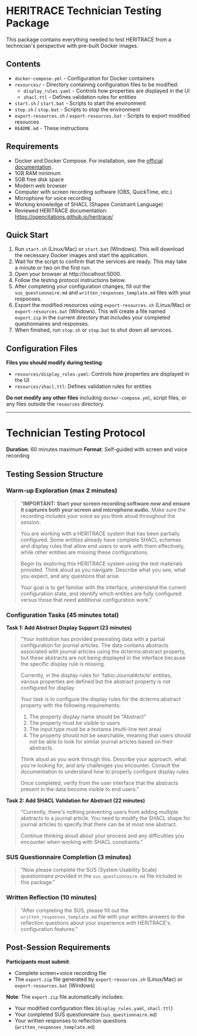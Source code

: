 # HERITRACE Technician Testing Package

This package contains everything needed to test HERITRACE from a technician's perspective with pre-built Docker images.

## Contents

- `docker-compose.yml` - Configuration for Docker containers
- `resources/` - Directory containing configuration files to be modified:
  - `display_rules.yaml` - Controls how properties are displayed in the UI
  - `shacl.ttl` - Defines validation rules for entities
- `start.sh` / `start.bat` - Scripts to start the environment
- `stop.sh` / `stop.bat` - Scripts to stop the environment
- `export-resources.sh` / `export-resources.bat` - Scripts to export modified resources
- `README.md` - These instructions

## Requirements

- Docker and Docker Compose. For installation, see the <a href="https://docs.docker.com/get-docker/" target="_blank">official documentation</a>.
- 1GB RAM minimum
- 5GB free disk space
- Modern web browser
- Computer with screen recording software (OBS, QuickTime, etc.)
- Microphone for voice recording
- Working knowledge of SHACL (Shapes Constraint Language)
- Reviewed HERITRACE documentation: https://opencitations.github.io/heritrace/

## Quick Start

1.  Run `start.sh` (Linux/Mac) or `start.bat` (Windows). This will download the necessary Docker images and start the application.
2.  Wait for the script to confirm that the services are ready. This may take a minute or two on the first run.
3.  Open your browser at http://localhost:5000.
4.  Follow the testing protocol instructions below.
5.  After completing your configuration changes, fill out the `sus_questionnaire.md` and `written_responses_template.md` files with your responses.
6.  Export the modified resources using `export-resources.sh` (Linux/Mac) or `export-resources.bat` (Windows). This will create a file named `export.zip` in the current directory that includes your completed questionnaires and responses.
7.  When finished, run `stop.sh` or `stop.bat` to shut down all services.

## Configuration Files

**Files you should modify during testing**:
- `resources/display_rules.yaml`: Controls how properties are displayed in the UI
- `resources/shacl.ttl`: Defines validation rules for entities

**Do not modify any other files** including `docker-compose.yml`, script files, or any files outside the `resources` directory.

---

# Technician Testing Protocol

**Duration**: 60 minutes maximum
**Format**: Self-guided with screen and voice recording

## Testing Session Structure

### **Warm-up Exploration (max 2 minutes)**

> "**IMPORTANT: Start your screen recording software now and ensure it captures both your screen and microphone audio.** Make sure the recording includes your voice as you think aloud throughout the session.
> 
> You are working with a HERITRACE system that has been partially configured. Some entities already have complete SHACL schemas and display rules that allow end users to work with them effectively, while other entities are missing these configurations.
> 
> Begin by exploring this HERITRACE system using the test materials provided. Think aloud as you navigate. Describe what you see, what you expect, and any questions that arise.
> 
> Your goal is to get familiar with the interface, understand the current configuration state, and identify which entities are fully configured versus those that need additional configuration work."

### **Configuration Tasks (45 minutes total)**

**Task 1: Add Abstract Display Support (23 minutes)**

> "Your institution has provided preexisting data with a partial configuration for journal articles. The data contains abstracts associated with journal articles using the dcterms:abstract property, but these abstracts are not being displayed in the interface because the specific display rule is missing.
> 
> Currently, in the display rules for 'fabio:JournalArticle' entities, various properties are defined but the abstract property is not configured for display.
> 
> Your task is to configure the display rules for the dcterms:abstract property with the following requirements:
> 
> 1. The property display name should be "Abstract"
> 2. The property must be visible to users
> 3. The input type must be a textarea (multi-line text area)
> 4. The property should not be searchable, meaning that users should not be able to look for similar journal articles based on their abstracts.
> 
> Think aloud as you work through this. Describe your approach, what you're looking for, and any challenges you encounter. Consult the documentation to understand how to properly configure display rules.
> 
> Once completed, verify from the user interface that the abstracts present in the data become visible to end users."

**Task 2: Add SHACL Validation for Abstract (22 minutes)**  

> "Currently, there's nothing preventing users from adding multiple abstracts to a journal article. You need to modify the SHACL shape for journal articles to specify that there can be at most one abstract.
> 
> Continue thinking aloud about your process and any difficulties you encounter when working with SHACL constraints."

### **SUS Questionnaire Completion (3 minutes)**

> "Now please complete the SUS (System Usability Scale) questionnaire provided in the `sus_questionnaire.md` file included in this package."

### **Written Reflection (10 minutes)**

> "After completing the SUS, please fill out the `written_responses_template.md` file with your written answers to the reflection questions about your experience with HERITRACE's configuration features."

## Post-Session Requirements

**Participants must submit**:
- Complete screen+voice recording file
- The `export.zip` file generated by `export-resources.sh` (Linux/Mac) or `export-resources.bat` (Windows)

**Note**: The `export.zip` file automatically includes:
- Your modified configuration files (`display_rules.yaml`, `shacl.ttl`)
- Your completed SUS questionnaire (`sus_questionnaire.md`)
- Your written responses to reflection questions (`written_responses_template.md`)
